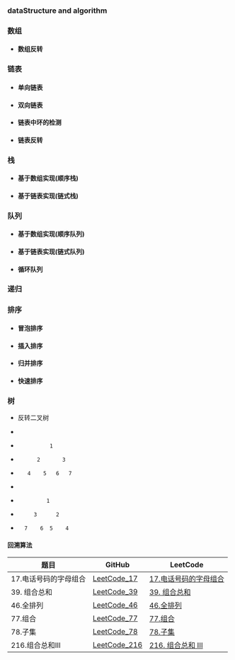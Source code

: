 ### dataStructure and algorithm

### 数组

* #### 数组反转

### 链表

* #### 单向链表

* #### 双向链表

* #### 链表中环的检测

* #### 链表反转

### 栈

* #### 基于数组实现(顺序栈)

* #### 基于链表实现(链式栈)

### 队列

* #### 基于数组实现(顺序队列)

* #### 基于链表实现(链式队列)

* #### 循环队列

### 递归

### 排序

* #### 冒泡排序

* #### 插入排序

* #### 归并排序

* #### 快速排序

### 树


 * 反转二叉树

 *
 *               1
 *           2       3
 *        4    5   6   7
 *
 *              1
 *          3      2
 *       7    6  5    4

#### 回溯算法

| 题目                  | GitHub                                                       | LeetCode                                                     |
| --------------------- | ------------------------------------------------------------ | ------------------------------------------------------------ |
| 17.电话号码的字母组合 | [LeetCode_17](https://github.com/haoxiaoyong1014/data-structure-algorithm/blob/master/src/main/java/cn/haoxiaoyong/data/structure/algorithm/leetcode/LeetCode_17.java) | [17.电话号码的字母组合](https://leetcode.cn/problems/letter-combinations-of-a-phone-number/) |
| 39. 组合总和          | [LeetCode_39](https://leetcode.cn/problems/combination-sum/) | [39. 组合总和](https://leetcode.cn/problems/combination-sum/) |
| 46.全排列             | [LeetCode_46](https://github.com/haoxiaoyong1014/data-structure-algorithm/blob/master/src/main/java/cn/haoxiaoyong/data/structure/algorithm/leetcode/LeetCode_46.java) | [46.全排列](https://leetcode.cn/problems/permutations/)      |
| 77.组合               | [LeetCode_77](https://github.com/haoxiaoyong1014/data-structure-algorithm/blob/master/src/main/java/cn/haoxiaoyong/data/structure/algorithm/leetcode/LeetCode_77.java) | [77.组合](https://leetcode.cn/problems/combinations/)        |
| 78.子集               | [LeetCode_78](https://github.com/haoxiaoyong1014/data-structure-algorithm/blob/master/src/main/java/cn/haoxiaoyong/data/structure/algorithm/leetcode/LeetCode_78.java) | [78.子集](https://leetcode.cn/problems/subsets/)             |
| 216.组合总和III       | [LeetCode_216](https://github.com/haoxiaoyong1014/data-structure-algorithm/blob/master/src/main/java/cn/haoxiaoyong/data/structure/algorithm/leetcode/LeetCode_216.java) | [216. 组合总和 III](https://leetcode.cn/problems/combination-sum-iii/) |

